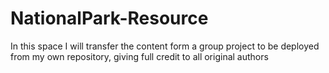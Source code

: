# NationalPark-Resource

In this space I will transfer the content form a group project to be deployed from my own repository, giving full credit to all original authors
